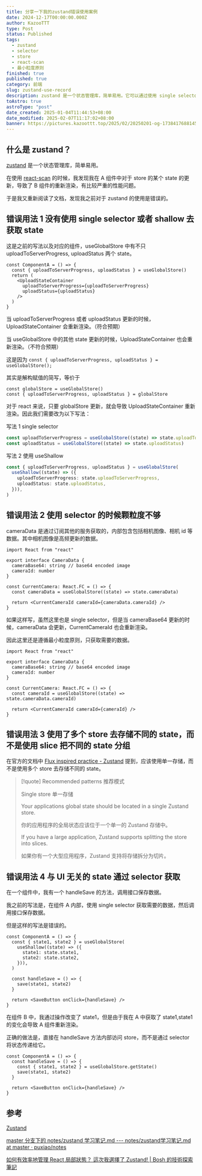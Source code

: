 ```yaml
---
title: 分享一下我的zustand错误使用案例
date: 2024-12-17T00:00:00.000Z
author: KazooTTT
type: Post
status: Published
tags:
  - zustand
  - selector
  - store
  - react-scan
  - 最小粒度原则
finished: true
published: true
category: 前端
slug: zustand-use-record
description: zustand 是一个状态管理库，简单易用。它可以通过使用 single selector 或 shallow 来获取 state，避免所有组件都重新渲染。当 state 更新时，可以通过 useShallow 来只获取需要的数据。同时，应该遵循最小粒度原则，只获取需要的数据，而不是使用多个 store 去存储不同的 state。另外，与 UI 无关的 state 不需要通过 selector 获取，正确的做法是直接在 handleSave 方法内部访问 store。
toAstro: true
astroType: "post"
date_created: 2025-01-04T11:44:53+08:00
date_modified: 2025-02-07T11:17:02+08:00
banner: https://pictures.kazoottt.top/2025/02/20250201-og-1738417688145.png
---
```


## 什么是 zustand？

[zustand](https://github.com/pmndrs/zustand) 是一个状态管理库，简单易用。

在使用 [react-scan](https://react-scan.com/) 的时候，我发现我在 A 组件中对于 store 的某个 state 的更新，导致了 B 组件的重新渲染，有比较严重的性能问题。

于是我又重新阅读了文档，发现我之前对于 zustand 的使用是错误的。

## 错误用法 1 没有使用 single selector 或者 shallow 去获取 state

这是之前的写法以及对应的组件，useGlobalStore 中有不只 uploadToServerProgress, uploadStatus 两个 state。

```tsx
const ComponentA = () => {
  const { uploadToServerProgress, uploadStatus } = useGlobalStore()
  return (
    <UploadStateContainer
      uploadToServerProgress={uploadToServerProgress}
      uploadStatus={uploadStatus}
    />
  )
}
```

当 uploadToServerProgress 或者 uploadStatus 更新的时候，UploadStateContainer 会重新渲染。（符合预期）

当 useGlobalStore 中的其他 state 更新的时候，UploadStateContainer 也会重新渲染。（不符合预期）

这是因为 `const { uploadToServerProgress, uploadStatus } = useGlobalStore();`

其实是解构赋值的简写，等价于

```tsx
const globalStore = useGlobalStore()
const { uploadToServerProgress, uploadStatus } = globalStore
```

对于 react 来说，只要 globalStore 更新，就会导致 UploadStateContainer 重新渲染。因此我们需要改为以下写法：

写法 1 single selector

```ts
const uploadToServerProgress = useGlobalStore((state) => state.uploadToServerProgress)
const uploadStatus = useGlobalStore((state) => state.uploadStatus)
```

写法 2 使用 useShallow

```ts
const { uploadToServerProgress, uploadStatus } = useGlobalStore(
  useShallow((state) => ({
    uploadToServerProgress: state.uploadToServerProgress,
    uploadStatus: state.uploadStatus,
  })),
)
```

## 错误用法 2 使用 selector 的时候颗粒度不够

cameraData 是通过订阅其他的服务获取的，内部包含包括相机图像、相机 id 等数据。其中相机图像是高频更新的数据。

```tsx
import React from "react"

export interface CameraData {
  cameraBase64: string // base64 encoded image
  cameraId: number
}

const CurrentCamera: React.FC = () => {
  const cameraData = useGlobalStore((state) => state.cameraData)

  return <CurrentCameraId cameraId={cameraData.cameraId} />
}
```

如果这样写，虽然这里也是 single selector，但是当 cameraBase64 更新的时候，cameraData 会更新，CurrentCameraId 也会重新渲染。

因此这里还是遵循最小粒度原则，只获取需要的数据。

```tsx
import React from "react"

export interface CameraData {
  cameraBase64: string // base64 encoded image
  cameraId: number
}

const CurrentCamera: React.FC = () => {
  const cameraId = useGlobalStore((state) => state.cameraData.cameraId)

  return <CurrentCameraId cameraId={cameraId} />
}
```

## 错误用法 3 使用了多个 store 去存储不同的 state，而不是使用 slice 把不同的 state 分组

在官方的文档中 [Flux inspired practice - Zustand](https://zustand.docs.pmnd.rs/guides/flux-inspired-practice) 提到，应该使用单一存储，而不是使用多个 store 去存储不同的 state。

> [!quote]
> Recommended patterns 推荐模式
> 
> Single store 单一存储
> 
> Your applications global state should be located in a single Zustand store.
> 
> 你的应用程序的全局状态应该位于一个单一的 Zustand 存储中。
> 
> If you have a large application, Zustand supports splitting the store into slices.
> 
> 如果你有一个大型应用程序，Zustand 支持将存储拆分为切片。

## 错误用法 4 与 UI 无关的 state 通过 selector 获取

在一个组件中，我有一个 handleSave 的方法，调用接口保存数据。

我之前的写法是，在组件 A 内部，使用 single selector 获取需要的数据，然后调用接口保存数据。

但是这样的写法是错误的。

```tsx
const ComponentA = () => {
  const { state1, state2 } = useGlobalStore(
    useShallow((state) => ({
      state1: state.state1,
      state2: state.state2,
    })),
  )

  const handleSave = () => {
    save(state1, state2)
  }

  return <SaveButton onClick={handleSave} />
}
```

在组件 B 中，我通过操作改变了 state1，但是由于我在 A 中获取了 state1,state1 的变化会导致 A 组件重新渲染。

正确的做法是，直接在 handleSave 方法内部访问 store，而不是通过 selector 将状态传递给它。

```tsx
const ComponentA = () => {
  const handleSave = () => {
    const { state1, state2 } = useGlobalStore.getState()
    save(state1, state2)
  }

  return <SaveButton onClick={handleSave} />
}
```

## 参考

[Zustand](https://zustand-demo.pmnd.rs/)

[master 分支下的 notes/zustand 学习笔记.md --- notes/zustand学习笔记.md at master · puxiao/notes](https://github.com/puxiao/notes/blob/master/zustand%E5%AD%A6%E4%B9%A0%E7%AC%94%E8%AE%B0.md)

[如何有效率地管理 React 局部狀態？ 這次我選擇了 Zustand! | Bosh 的技術探索筆記](https://notes.boshkuo.com/docs/React/zustand#%E7%82%BA%E4%BD%95%E9%81%B8%E6%93%87%E4%BD%BF%E7%94%A8-zustand-)
